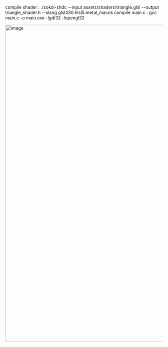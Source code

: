 compile shader : ./sokol-shdc --input assets/shaders/triangle.glsl --output triangle_shader.h --slang glsl430:hlsl5:metal_macos
compile main.c : gcc main.c -o main.exe -lgdi32 -lopengl32
 
<img width="1231" height="1016" alt="image" src="https://github.com/user-attachments/assets/b511d854-2c91-45be-b0bc-4fe5a7ba0c0a" />
